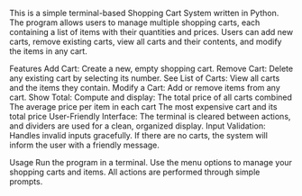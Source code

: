 This is a simple terminal-based Shopping Cart System written in Python. The program allows users to manage multiple shopping carts, each containing a list of items with their quantities and prices. Users can add new carts, remove existing carts, view all carts and their contents, and modify the items in any cart.

Features
Add Cart: Create a new, empty shopping cart.
Remove Cart: Delete any existing cart by selecting its number.
See List of Carts: View all carts and the items they contain.
Modify a Cart: Add or remove items from any cart.
Show Total: Compute and display:
The total price of all carts combined
The average price per item in each cart
The most expensive cart and its total price
User-Friendly Interface: The terminal is cleared between actions, and dividers are used for a clean, organized display.
Input Validation: Handles invalid inputs gracefully.
If there are no carts, the system will inform the user with a friendly message.

Usage
Run the program in a terminal. Use the menu options to manage your shopping carts and items. All actions are performed through simple prompts.
